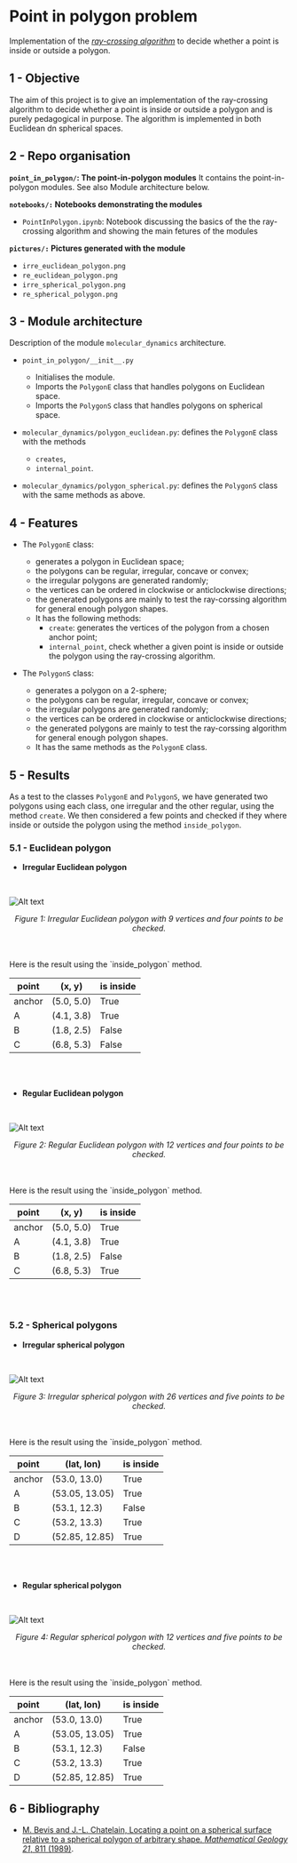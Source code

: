 # Point in polygon problem
Implementation of the [*ray-crossing algorithm*](https://en.wikipedia.org/wiki/Point_in_polygon) to decide whether a point is inside or outside a polygon.

## 1 - Objective

The aim of this project is to give an implementation of the ray-crossing algorithm to decide whether a point is inside or outside a polygon and is purely pedagogical in purpose. The algorithm is implemented in both Euclidean dn spherical spaces.

## 2 - Repo organisation

**`point_in_polygon/`: The point-in-polygon modules**
It contains the point-in-polygon modules. See also Module architecture below.

**`notebooks/:` Notebooks demonstrating the modules**
- `PointInPolygon.ipynb`: Notebook discussing the basics of the the ray-crossing algorithm and showing the main fetures of the modules

**`pictures/:` Pictures generated with the module**
- `irre_euclidean_polygon.png`
- `re_euclidean_polygon.png`
- `irre_spherical_polygon.png`
- `re_spherical_polygon.png`


## 3 - Module architecture

Description of the module `molecular_dynamics` architecture.

- `point_in_polygon/__init__.py`
  - Initialises the module.
  - Imports the `PolygonE` class that handles polygons on Euclidean space.
  - Imports the `PolygonS` class that handles polygons on spherical space.

- `molecular_dynamics/polygon_euclidean.py`: defines the `PolygonE` class with the methods
  -  `creates`,
  -  `internal_point`.
- `molecular_dynamics/polygon_spherical.py`: defines the `PolygonS` class with the same methods as above.

## 4 - Features

- The `PolygonE` class:
  - generates a polygon in Euclidean space;
  - the polygons can be regular, irregular, concave or convex;
  - the irregular polygons are generated randomly;
  - the vertices can be ordered in clockwise or anticlockwise directions;
  - the generated polygons are mainly to test the ray-corssing algorithm for general enough polygon shapes. 
  - It has the following methods:
    - `create`: generates the vertices of the polygon from a chosen anchor point;
    - `internal_point`, check whether a given point is inside or outside the polygon using the ray-crossing algorithm.

- The `PolygonS` class:
  - generates a polygon on a 2-sphere;
  - the polygons can be regular, irregular, concave or convex;
  - the irregular polygons are generated randomly;
  - the vertices can be ordered in clockwise or anticlockwise directions;
  - the generated polygons are mainly to test the ray-corssing algorithm for general enough polygon shapes. 
  - It has the same methods as the `PolygonE` class.

## 5 - Results

As a test to the classes `PolygonE` and `PolygonS`, we have generated two polygons using each class, one irregular and the other regular, using the method `create`. We then considered a few points and checked if they where inside or outside the polygon using the method `inside_polygon`. 

### 5.1 - Euclidean polygon

- **Irregular Euclidean polygon**
<br>

![Alt text](pictures/irreg_euclidean_polygon.png)
<div align="center">
  
*Figure 1: Irregular Euclidean polygon with 9 vertices and four points to be checked.*

</div>
<br><br>
Here is the result using the `inside_polygon` method.
<div align="center">
  
| point  |   (x, y)   | is inside |
|--------|------------|-----------|
| anchor | (5.0, 5.0) |    True   |
|   A    | (4.1, 3.8) |    True   |
|   B    | (1.8, 2.5) |   False   |
|   C    | (6.8, 5.3) |   False   |

</div>
<br><br>

- **Regular Euclidean polygon**
<br>

![Alt text](pictures/reg_euclidean_polygon.png)
<div align="center">
  
*Figure 2: Regular Euclidean polygon with 12 vertices and four points to be checked.*

</div>
<br><br>
Here is the result using the `inside_polygon` method.
<div align="center">

| point  |   (x, y)   | is inside |
|--------|------------|-----------|
| anchor | (5.0, 5.0) |    True   |
|   A    | (4.1, 3.8) |    True   |
|   B    | (1.8, 2.5) |   False   |
|   C    | (6.8, 5.3) |    True   |

</div>
<br><br>

### 5.2 - Spherical polygons

- **Irregular spherical polygon**
<br>

![Alt text](pictures/irreg_spherical_polygon.png)
<div align="center">
  
*Figure 3: Irregular spherical polygon with 26 vertices and five points to be checked.*

</div>
<br><br>
Here is the result using the `inside_polygon` method.
<div align="center">

  
| point  |   (lat, lon)   | is inside |
|--------|----------------|-----------|
| anchor |  (53.0, 13.0)  |    True   |
|   A    | (53.05, 13.05) |    True   |
|   B    |  (53.1, 12.3)  |   False   |
|   C    |  (53.2, 13.3)  |    True   |
|   D    | (52.85, 12.85) |    True   |

</div>
<br><br>

- **Regular spherical polygon**
<br>

![Alt text](pictures/reg_spherical_polygon.png)
<div align="center">
  
*Figure 4: Regular spherical polygon with 12 vertices and five points to be checked.*

</div>
<br><br>
Here is the result using the `inside_polygon` method.
<div align="center">
  
| point  |   (lat, lon)   | is inside |
|--------|----------------|-----------|
| anchor |  (53.0, 13.0)  |    True   |
|   A    | (53.05, 13.05) |    True   |
|   B    |  (53.1, 12.3)  |   False   |
|   C    |  (53.2, 13.3)  |    True   |
|   D    | (52.85, 12.85) |    True   |

</div>

## 6 - Bibliography

- [M. Bevis and J.-L. Chatelain, Locating a point on a spherical surface relative to a spherical polygon of arbitrary shape. *Mathematical Geology* *21*, 811 (1989)](https://link.springer.com/article/10.1007/BF00894449).
